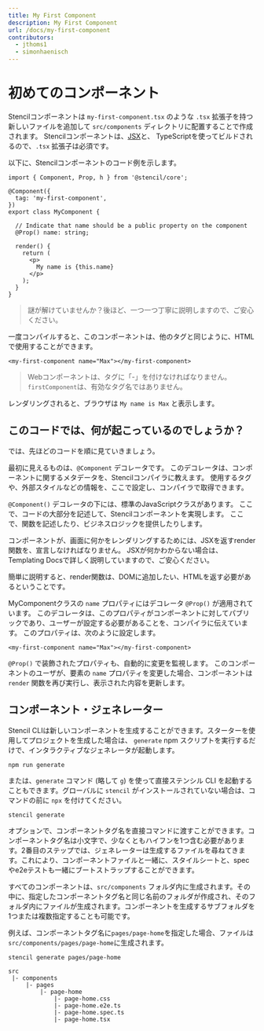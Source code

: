 ```yaml
---
title: My First Component
description: My First Component
url: /docs/my-first-component
contributors:
  - jthoms1
  - simonhaenisch
---
```


# 初めてのコンポーネント

Stencilコンポーネントは `my-first-component.tsx` のような `.tsx` 拡張子を持つ新しいファイルを追加して `src/components` ディレクトリに配置することで作成されます。
Stencilコンポーネントは、[JSX](https://facebook.github.io/react/docs/introducing-jsx.html)と、 TypeScriptを使ってビルドされるので、`.tsx` 拡張子は必須です。

以下に、Stencilコンポーネントのコード例を示します。

```tsx
import { Component, Prop, h } from '@stencil/core';

@Component({
  tag: 'my-first-component',
})
export class MyComponent {

  // Indicate that name should be a public property on the component
  @Prop() name: string;

  render() {
    return (
      <p>
        My name is {this.name}
      </p>
    );
  }
}
```
> 謎が解けていませんか？後ほど、一つ一つ丁寧に説明しますので、ご安心ください。


一度コンパイルすると、このコンポーネントは、他のタグと同じように、HTMLで使用することができます。

```markup
<my-first-component name="Max"></my-first-component>
```

> Webコンポーネントは、タグに「-」を付けなければなりません。`firstComponent`は、有効なタグ名ではありません。

レンダリングされると、ブラウザは `My name is Max` と表示します。

## このコードでは、何が起こっているのでしょうか？

では、先ほどのコードを順に見ていきましょう。

最初に見えるものは、`@Component` デコレータです。
このデコレータは、コンポーネントに関するメタデータを、Stencilコンパイラに教えます。
使用するタグや、外部スタイルなどの情報を、ここで設定し、コンパイラで取得できます。

`@Component()` デコレータの下には、標準のJavaScriptクラスがあります。
ここで、コードの大部分を記述して、Stencilコンポーネントを実現します。
ここで、関数を記述したり、ビジネスロジックを提供したりします。

コンポーネントが、画面に何かをレンダリングするためには、JSXを返すrender関数を、宣言しなければなりません。
JSXが何かわからない場合は、<stencil-route-link url="/docs/templating">Templating Docs</stencil-route-link>で詳しく説明していますので、ご安心ください。

簡単に説明すると、render関数は、DOMに追加したい、HTMLを返す必要があるということです。

MyComponentクラスの `name` プロパティにはデコレータ `@Prop()` が適用されています。
このデコレータは、このプロパティがコンポーネントに対してパブリックであり、ユーザーが設定する必要があることを、コンパイラに伝えています。
このプロパティは、次のように設定します。

```markup
<my-first-component name="Max"></my-first-component>
```
`@Prop()` で装飾されたプロパティも、自動的に変更を監視します。
このコンポーネントのユーザが、要素の `name` プロパティを変更した場合、コンポーネントは `render` 関数を再び実行し、表示された内容を更新します。

## コンポーネント・ジェネレーター

Stencil CLIは新しいコンポーネントを生成することができます。スターターを使用してプロジェクトを生成した場合は、 `generate` npm スクリプトを実行するだけで、インタラクティブなジェネレータが起動します。

```shell
npm run generate
```

または、`generate` コマンド (略して `g`) を使って直接ステンシル CLI を起動することもできます。グローバルに `stencil` がインストールされていない場合は、コマンドの前に `npx` を付けてください。

```shell
stencil generate
```

オプションで、コンポーネントタグ名を直接コマンドに渡すことができます。コンポーネントタグ名は小文字で、少なくともハイフンを1つ含む必要があります。2番目のステップでは、ジェネレーターは生成するファイルを尋ねてきます。これにより、コンポーネントファイルと一緒に、スタイルシートと、specやe2eテストも一緒にブートストラップすることができます。

すべてのコンポーネントは、`src/components` フォルダ内に生成されます。その中に、指定したコンポーネントタグ名と同じ名前のフォルダが作成され、そのフォルダ内にファイルが生成されます。コンポーネントを生成するサブフォルダを1つまたは複数指定することも可能です。

例えば、コンポーネントタグ名に`pages/page-home`を指定した場合、ファイルは`src/components/pages/page-home`に生成されます。


```shell
stencil generate pages/page-home
```

```plain
src
 |- components
     |- pages
         |- page-home
             |- page-home.css
             |- page-home.e2e.ts
             |- page-home.spec.ts
             |- page-home.tsx
```
